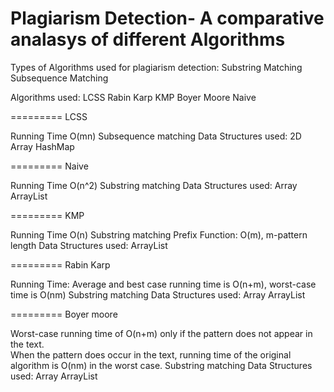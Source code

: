 Plagiarism Detection- A comparative analasys of different Algorithms
=========
Types of Algorithms used for plagiarism detection:
Substring Matching
Subsequence Matching

Algorithms used:
LCSS
Rabin Karp
KMP
Boyer Moore
Naive

=========
LCSS 

Running Time O(mn)
Subsequence matching
Data Structures used:
2D Array
HashMap

=========
Naive

Running Time O(n^2)
Substring matching
Data Structures used:
Array
ArrayList

=========
KMP

Running Time O(n)
Substring matching
Prefix Function: O(m), m-pattern length
Data Structures used:
ArrayList

=========
Rabin Karp

Running Time: Average and best case running time is O(n+m), worst-case time is O(nm)
Substring matching
Data Structures used:
Array
ArrayList

=========
Boyer moore

Worst-case running time of O(n+m) only if the pattern does not appear in the text.  
When the pattern does occur in the text, running time of the original algorithm is O(nm) in the worst case.
Substring matching
Data Structures used:
Array
ArrayList



